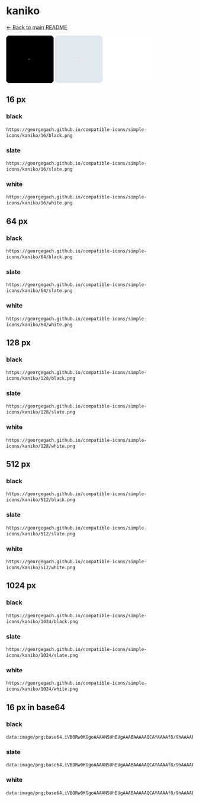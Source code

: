 # kaniko

[← Back to main README](../../README.md)


<img src="./128/black.png" width="128" alt="kaniko black icon" />
<img src="./128/slate.png" width="128" alt="kaniko slate icon" />
<img src="./128/white.png" width="128" alt="kaniko white icon" />

## 16 px

### black
```
https://georgegach.github.io/compatible-icons/simple-icons/kaniko/16/black.png
```

### slate
```
https://georgegach.github.io/compatible-icons/simple-icons/kaniko/16/slate.png
```

### white
```
https://georgegach.github.io/compatible-icons/simple-icons/kaniko/16/white.png
```

## 64 px

### black
```
https://georgegach.github.io/compatible-icons/simple-icons/kaniko/64/black.png
```

### slate
```
https://georgegach.github.io/compatible-icons/simple-icons/kaniko/64/slate.png
```

### white
```
https://georgegach.github.io/compatible-icons/simple-icons/kaniko/64/white.png
```

## 128 px

### black
```
https://georgegach.github.io/compatible-icons/simple-icons/kaniko/128/black.png
```

### slate
```
https://georgegach.github.io/compatible-icons/simple-icons/kaniko/128/slate.png
```

### white
```
https://georgegach.github.io/compatible-icons/simple-icons/kaniko/128/white.png
```

## 512 px

### black
```
https://georgegach.github.io/compatible-icons/simple-icons/kaniko/512/black.png
```

### slate
```
https://georgegach.github.io/compatible-icons/simple-icons/kaniko/512/slate.png
```

### white
```
https://georgegach.github.io/compatible-icons/simple-icons/kaniko/512/white.png
```

## 1024 px

### black
```
https://georgegach.github.io/compatible-icons/simple-icons/kaniko/1024/black.png
```

### slate
```
https://georgegach.github.io/compatible-icons/simple-icons/kaniko/1024/slate.png
```

### white
```
https://georgegach.github.io/compatible-icons/simple-icons/kaniko/1024/white.png
```

## 16 px in base64

### black
```
data:image/png;base64,iVBORw0KGgoAAAANSUhEUgAAABAAAAAQCAYAAAAf8/9hAAAABmJLR0QA/wD/AP+gvaeTAAAAuElEQVQ4jaXTzWoCUQwF4G9GbRFcqa2Uvv/LSPdu3SnotIsq2kq1i8moCy8zowfCzSXJyQ8JTLHBqaVs8JHhGwP3ociCLYVVvC8J+z6vyXAIuYU18jqCFFbI8NRtGXjEV+gjaFJBNacF/uJ/nkmqgh0+0cEEP5Gsh+G1Y9MZZClDiqCPd2XPSzyHfkDRtoJqT96ULXHZj8YtXPuPgrS4h6DCa5D81hH0Qm5hjOPDx5RjpjzNtthi/g/54jIMlBwA+wAAAABJRU5ErkJggg==
```

### slate
```
data:image/png;base64,iVBORw0KGgoAAAANSUhEUgAAABAAAAAQCAYAAAAf8/9hAAAABmJLR0QA/wD/AP+gvaeTAAAA6ElEQVQ4jZWTy0oDQRREz+lJFBlXxgfixq3+/1f4A7oUNwbiAyFBNGTKhcZEmDEztWq4Xaeq6W4fpm83kGugZoCERfSuSK6GmgECtcllCRx2pzgTZ52QWJcdKcvAst2cp0AZ9S/9xz5TC2RvKKABXqEAmcD3aodWigl5RFdJhJysp10N3iEvwUrKWeADLCRj9Wh7Y48GQCJpH3UBDsALoYFmiuxrmuASeB7YoPrJ9lxTEdDN2+h3hLVCQSYkWTcZBvjlcEoSwue/AGEsjNuHHqPNSJh3/Yds3Xd7QBYl4VaY9+6/0SJ6/wU9ElmwHcCoLQAAAABJRU5ErkJggg==
```

### white
```
data:image/png;base64,iVBORw0KGgoAAAANSUhEUgAAABAAAAAQCAYAAAAf8/9hAAAABmJLR0QA/wD/AP+gvaeTAAAAwUlEQVQ4jaXTSU4DQQwF0FcNASFYEQYhbsD9T8EFYMkOpNCwgIghImYRN2SRorvDl6yyZft7kKtExDWucGgc5rgtEfGCo5HJHdoSEfFHwCzf04r/vempsEjZhEc0fQQ1zFCwtzsycYnn1KcwpIOCwD2+0v7ZSa2DNzxhB+f4yGITHK8HDt1BqTlqBAe4tJr5AfupL9CO7aC7kwurkfi9j8EjrMdPk7TdhqDDWZJ89hFMUjbhBMt/f6YGN3jdInmOu2/FAzFbtBO6tQAAAABJRU5ErkJggg==
```

